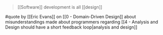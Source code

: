 > [[Software]] development is all [[design]]

#quote by [[Eric Evans]] on [[0 - Domain-Driven Design]] about misunderstandings made about programmers regarding [[4 - Analysis and Design should have a short feedback loop|analysis and design]]